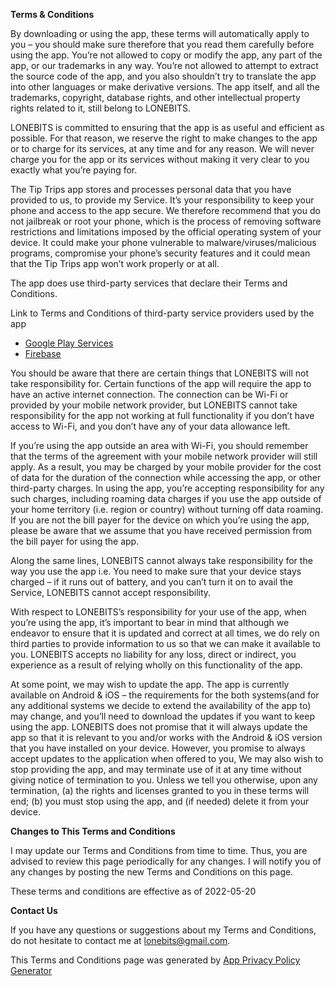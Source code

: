 **Terms & Conditions**

By downloading or using the app, these terms will automatically apply to you – you should make sure therefore that you
read them carefully before using the app. You’re not allowed to copy or modify the app, any part of the app, or our
trademarks in any way. You’re not allowed to attempt to extract the source code of the app, and you also shouldn’t try
to translate the app into other languages or make derivative versions. The app itself, and all the trademarks,
copyright, database rights, and other intellectual property rights related to it, still belong to LONEBITS.

LONEBITS is committed to ensuring that the app is as useful and efficient as possible. For
that reason, we reserve the
right to make changes to the app or to charge for its services, at any time and for any
reason. We will never charge you
for the app or its services without making it very clear to you exactly what you’re paying
for.

The Tip Trips app stores and processes personal data that you have provided to us, to
provide my Service. It’s your
responsibility to keep your phone and access to the app secure. We therefore recommend
that you do not jailbreak or root
your phone, which is the process of removing software restrictions and limitations imposed
by the official operating
system of your device. It could make your phone vulnerable to malware/viruses/malicious
programs, compromise your
phone’s security features and it could mean that the Tip Trips app won’t work properly or
at all.

The app does use third-party services that declare their Terms and Conditions.

Link to Terms and Conditions of third-party service providers used by the app

* [Google Play Services](https://policies.google.com/terms)
* [Firebase](https://firebase.google.com/terms/crashlytics)

You should be aware that there are certain things that LONEBITS will not take responsibility for. Certain functions of
the app will require the app to have an active internet connection. The connection can be Wi-Fi or provided by your
mobile network provider, but LONEBITS cannot take responsibility for the app not working at full functionality if you
don’t have access to Wi-Fi, and you don’t have any of your data allowance left.

If you’re using the app outside an area with Wi-Fi, you should remember that the terms of the agreement with your
mobile network provider will still apply. As a result, you may be charged by your mobile provider for the cost of data
for the duration of the connection while accessing the app, or other third-party charges. In using the app, you’re
accepting responsibility for any such charges, including roaming data charges if you use the app outside of your home
territory (i.e. region or country) without turning off data roaming. If you are not the bill payer for the device on
which you’re using the app, please be aware that we assume that you have received permission from the bill payer for
using the app.

Along the same lines, LONEBITS cannot always take responsibility for the way you use the app i.e. You need to make sure
that your device stays charged – if it runs out of battery, and you can’t turn it on to avail the Service, LONEBITS
cannot accept responsibility.

With respect to LONEBITS’s responsibility for your use of the app, when you’re using the app, it’s important to bear in
mind that although we endeavor to ensure that it is updated and correct at all times, we do rely on third parties to
provide information to us so that we can make it available to you. LONEBITS accepts no liability for any loss, direct or
indirect, you experience as a result of relying wholly on this functionality of the app.

At some point, we may wish to update the app. The app is currently available on Android & iOS – the requirements for the
both systems(and for any additional systems we decide to extend the availability of the app to) may change, and you’ll
need to download the updates if you want to keep using the app. LONEBITS does not promise that it will always update the
app so that it is relevant to you and/or works with the Android & iOS version that you have installed on your device.
However, you promise to always accept updates to the application when offered to you, We may also wish to stop providing
the app, and may terminate use of it at any time without giving notice of termination to you. Unless we tell you
otherwise, upon any termination, (a) the rights and licenses granted to you in these terms will end; (b) you must stop
using the app, and (if needed) delete it from your device.

**Changes to This Terms and Conditions**

I may update our Terms and Conditions from time to time. Thus, you are advised to review this page periodically for any
changes. I will notify you of any changes by posting the new Terms and Conditions on this page.

These terms and conditions are effective as of 2022-05-20

**Contact Us**

If you have any questions or suggestions about my Terms and Conditions, do not hesitate to contact me at
lonebits@gmail.com.

This Terms and Conditions page was generated
by [App Privacy Policy Generator](https://app-privacy-policy-generator.nisrulz.com/)
